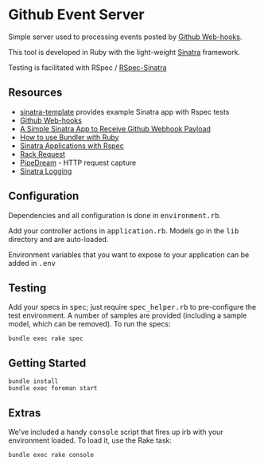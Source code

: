 # Github Event Server

Simple server used to processing events posted by [Github Web-hooks].

This tool is developed in Ruby with the light-weight [Sinatra] framework.

Testing is facilitated with RSpec / [RSpec-Sinatra]

[Sinatra]: http://sinatrarb.com/documentation.html
[RSpec-Sinatra]: https://github.com/tansaku/rspec-sinatra

## Resources

* [sinatra-template] provides example Sinatra app with Rspec tests
* [Github Web-hooks]
* [A Simple Sinatra App to Receive Github Webhook Payload]
* [How to use Bundler with Ruby]
* [Sinatra Applications with Rspec]
* [Rack Request]
* [PipeDream] - HTTP request capture
* [Sinatra Logging]

[sinatra-template]: https://github.com/zapnap/sinatra-template
[Github Web-hooks]: https://docs.github.com/en/developers/webhooks-and-events/webhooks
[A Simple Sinatra App to Receive Github Webhook Payload]: https://blog.arangamani.net/blog/2014/04/16/a-simple-sinatra-app-to-receive-github-webhook-payload/
[How to use Bundler with Ruby]: https://bundler.io/v2.2/guides/bundler_setup.html
[Sinatra Applications with Rspec]: http://www.shiroyasha.io/sinatra-app-with-rspec.html
[Rack Request]: https://rubydoc.info/github/rack/rack/master/Rack/Request
[PipeDream]: https://pipedream.com/
[Sinatra Logging]: https://spin.atomicobject.com/2013/11/12/production-logging-sinatra/

## Configuration

Dependencies and all configuration is done in <tt>environment.rb</tt>.

Add your controller actions in <tt>application.rb</tt>.
Models go in the <tt>lib</tt> directory and are auto-loaded.

Environment variables that you want to expose to your application can be added
in <tt>.env</tt>

## Testing

Add your specs in <tt>spec</tt>; just require <tt>spec_helper.rb</tt> to
pre-configure the test environment. A number of samples are provided (including
a sample model, which can be removed). To run the specs:

    bundle exec rake spec

## Getting Started

    bundle install
    bundle exec foreman start

## Extras

We've included a handy <tt>console</tt> script that fires up irb with your
environment loaded. To load it, use the Rake task:

    bundle exec rake console
